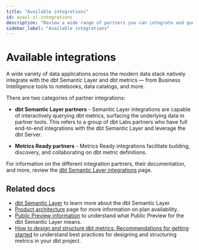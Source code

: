 ```yaml
---
title: "Available integrations"
id: avail-sl-integrations
description: "Review a wide range of partners you can integrate and query with the dbt Semantic Layer."
sidebar_label: "Available integrations"
---
```


# Available integrations

A wide variety of data applications across the modern data stack natively integrate with the dbt Semantic Layer and dbt metrics &mdash; from Business Intelligence tools to notebooks, data catalogs, and more.

There are two categories of partner integrations: 

-  **dbt Semantic Layer partners** - Semantic Layer integrations are capable of interactively querying dbt metrics, surfacing the underlying data in partner tools. This refers to a group of dbt Labs partners who have full end-to-end integrations with the dbt Semantic Layer and leverage the dbt Server. 

-  **Metrics Ready partners** - Metrics Ready integrations facilitate building, discovery, and collaborating on dbt metric definitions.

For information on the different integration partners, their documentation, and more, review the [dbt Semantic Layer integrations](https://www.getdbt.com/product/semantic-layer-integrations) page.

<Lightbox src="/img/docs/dbt-cloud/semantic-layer/sl_architecture.png" title="dbt Semantic Layer architecture" />


## Related docs

- [dbt Semantic Layer](/docs/use-dbt-semantic-layer/dbt-semantic-layer) to learn more about the dbt Semantic Layer.
- [Product architecture](/docs/use-dbt-semantic-layer/dbt-semantic-layer#product-architecture) page for more information on plan availability.
- [Public Preview information](/docs/use-dbt-semantic-layer/quickstart-semantic-layer#public-preview) to understand what Public Preview for the dbt Semantic Layer means.
- [How to design and structure dbt metrics: Recommendations for getting started](https://docs.getdbt.com/blog/how-to-design-and-structure-metrics) to understand best practices for designing and structuring metrics in your dbt project.
